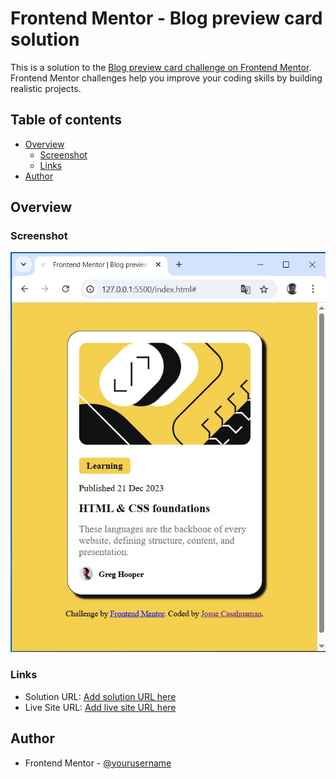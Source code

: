 # Frontend Mentor - Blog preview card solution

This is a solution to the [Blog preview card challenge on Frontend Mentor](https://www.frontendmentor.io/challenges/blog-preview-card-ckPaj01IcS). Frontend Mentor challenges help you improve your coding skills by building realistic projects. 

## Table of contents

- [Overview](#overview)
  - [Screenshot](#screenshot)
  - [Links](#links)
- [Author](#author)

## Overview

### Screenshot

![](./screenshot.jpg)

### Links

- Solution URL: [Add solution URL here](https://github.com/jcasahuamang/fmentor-blog-preview-card.git)
- Live Site URL: [Add live site URL here](https://jcasahuamang.github.io/fmentor-blog-preview-card)

## Author
- Frontend Mentor - [@yourusername](https://www.frontendmentor.io/profile/jcasahuamang)
